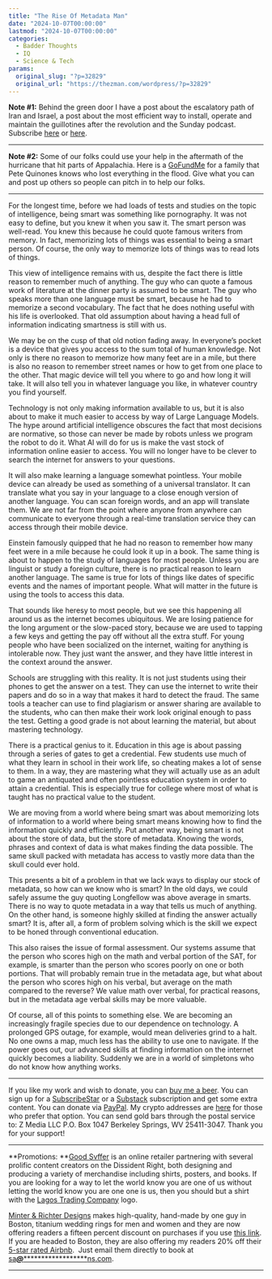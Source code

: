 ```yaml
---
title: "The Rise Of Metadata Man"
date: "2024-10-07T00:00:00"
lastmod: "2024-10-07T00:00:00"
categories:
  - Badder Thoughts
  - IQ
  - Science & Tech
params:
  original_slug: "?p=32829"
  original_url: "https://thezman.com/wordpress/?p=32829"
---
```


**Note \#1:** Behind the green door I have a post about the escalatory
path of Iran and Israel, a post about the most efficient way to install,
operate and maintain the guillotines after the revolution and the Sunday
podcast. Subscribe
<a href="https://www.subscribestar.com/the-z-blog" rel="noopener"
target="_blank">here</a> or
<a href="https://thedissident.substack.com/" rel="noopener"
target="_blank">here</a>.

------------------------------------------------------------------------

**Note \#2:** Some of our folks could use your help in the aftermath of
the hurricane that hit parts of Appalachia. Here is a <a
href="https://www.gofundme.com/f/help-paige-cody-after-devastating-flood?attribution_id=sl:f7c121b5-b88a-4680-bacf-b67b109ee842"
rel="noopener" target="_blank">GoFundMe</a> for a family that Pete
Quinones knows who lost everything in the flood. Give what you can and
post up others so people can pitch in to help our folks.

------------------------------------------------------------------------

For the longest time, before we had loads of tests and studies on the
topic of intelligence, being smart was something like pornography. It
was not easy to define, but you knew it when you saw it. The smart
person was well-read. You knew this because he could quote famous
writers from memory. In fact, memorizing lots of things was essential to
being a smart person. Of course, the only way to memorize lots of things
was to read lots of things.

This view of intelligence remains with us, despite the fact there is
little reason to remember much of anything. The guy who can quote a
famous work of literature at the dinner party is assumed to be smart.
The guy who speaks more than one language must be smart, because he had
to memorize a second vocabulary. The fact that he does nothing useful
with his life is overlooked. That old assumption about having a head
full of information indicating smartness is still with us.

We may be on the cusp of that old notion fading away. In everyone’s
pocket is a device that gives you access to the sum total of human
knowledge. Not only is there no reason to memorize how many feet are in
a mile, but there is also no reason to remember street names or how to
get from one place to the other. That magic device will tell you where
to go and how long it will take. It will also tell you in whatever
language you like, in whatever country you find yourself.

Technology is not only making information available to us, but it is
also about to make it much easier to access by way of Large Language
Models. The hype around artificial intelligence obscures the fact that
most decisions are normative, so those can never be made by robots
unless we program the robot to do it. What AI will do for us is make the
vast stock of information online easier to access. You will no longer
have to be clever to search the internet for answers to your questions.

It will also make learning a language somewhat pointless. Your mobile
device can already be used as something of a universal translator. It
can translate what you say in your language to a close enough version of
another language. You can scan foreign words, and an app will translate
them. We are not far from the point where anyone from anywhere can
communicate to everyone through a real-time translation service they can
access through their mobile device.

Einstein famously quipped that he had no reason to remember how many
feet were in a mile because he could look it up in a book. The same
thing is about to happen to the study of languages for most people.
Unless you are linguist or study a foreign culture, there is no
practical reason to learn another language. The same is true for lots of
things like dates of specific events and the names of important people.
What will matter in the future is using the tools to access this data.

That sounds like heresy to most people, but we see this happening all
around us as the internet becomes ubiquitous. We are losing patience for
the long argument or the slow-paced story, because we are used to
tapping a few keys and getting the pay off without all the extra stuff.
For young people who have been socialized on the internet, waiting for
anything is intolerable now. They just want the answer, and they have
little interest in the context around the answer.

Schools are struggling with this reality. It is not just students using
their phones to get the answer on a test. They can use the internet to
write their papers and do so in a way that makes it hard to detect the
fraud. The same tools a teacher can use to find plagiarism or answer
sharing are available to the students, who can then make their work look
original enough to pass the test. Getting a good grade is not about
learning the material, but about mastering technology.

There is a practical genius to it. Education in this age is about
passing through a series of gates to get a credential. Few students use
much of what they learn in school in their work life, so cheating makes
a lot of sense to them. In a way, they are mastering what they will
actually use as an adult to game an antiquated and often pointless
education system in order to attain a credential. This is especially
true for college where most of what is taught has no practical value to
the student.

We are moving from a world where being smart was about memorizing lots
of information to a world where being smart means knowing how to find
the information quickly and efficiently. Put another way, being smart is
not about the store of data, but the store of metadata. Knowing the
words, phrases and context of data is what makes finding the data
possible. The same skull packed with metadata has access to vastly more
data than the skull could ever hold.

This presents a bit of a problem in that we lack ways to display our
stock of metadata, so how can we know who is smart? In the old days, we
could safely assume the guy quoting Longfellow was above average in
smarts. There is no way to quote metadata in a way that tells us much of
anything. On the other hand, is someone highly skilled at finding the
answer actually smart? It is, after all, a form of problem solving which
is the skill we expect to be honed through conventional education.

This also raises the issue of formal assessment. Our systems assume that
the person who scores high on the math and verbal portion of the SAT,
for example, is smarter than the person who scores poorly on one or both
portions. That will probably remain true in the metadata age, but what
about the person who scores high on his verbal, but average on the math
compared to the reverse? We value math over verbal, for practical
reasons, but in the metadata age verbal skills may be more valuable.

Of course, all of this points to something else. We are becoming an
increasingly fragile species due to our dependence on technology. A
prolonged GPS outage, for example, would mean deliveries grind to a
halt. No one owns a map, much less has the ability to use one to
navigate. If the power goes out, our advanced skills at finding
information on the internet quickly becomes a liability. Suddenly we are
in a world of simpletons who do not know how anything works.

------------------------------------------------------------------------

If you like my work and wish to donate, you can
<a href="https://www.buymeacoffee.com/mujolulu" rel="noopener"
target="_blank">buy me a beer</a>. You can sign up for a
<a href="https://www.subscribestar.com/the-z-blog" rel="noopener"
target="_blank">SubscribeStar</a> or a
<a href="https://thedissident.substack.com/" rel="noopener"
target="_blank">Substack</a> subscription and get some extra content.
You can donate via <a
href="https://www.paypal.com/donate/?cmd=_s-xclick&amp;hosted_button_id=UDAS2Q8JYA6CN&amp;source=url"
rel="noopener" target="_blank">PayPal</a>. My crypto addresses are
<a href="https://thezman.com/wordpress/?page_id=22713" rel="noopener"
target="_blank">here</a> for those who prefer that option. You can send
gold bars through the postal service to: Z Media LLC P.O. Box 1047
Berkeley Springs, WV 25411-3047. Thank you for your support!

------------------------------------------------------------------------

**Promotions: **<a href="https://goodsvffer.com/" rel="noopener" target="_blank">Good
Svffer</a> is an online retailer partnering with several prolific
content creators on the Dissident Right, both designing and producing a
variety of merchandise including shirts, posters, and books. If you are
looking for a way to let the world know you are one of us without
letting the world know you are one one is us, then you should but a
shirt with the
<a href="https://goodsvffer.com/products/lagos-trading-company"
rel="noopener" target="_blank">Lagos Trading Company</a> logo.

<a href="https://www.minterandrichterdesigns.com/"
rel="noreferrer nofollow noopener" target="_blank">Minter &amp; Richter
Designs</a> makes high-quality, hand-made by one guy in Boston, titanium
wedding rings for men and women and they are now offering readers a
fifteen percent discount on purchases if you use
<a href="https://www.minterandrichterdesigns.com/discount/ZMAN"
rel="noreferrer nofollow noopener" target="_blank">this link</a>.
<span class="highlight"><span class="colour"><span class="font"><span class="size">If
you are headed to Boston, they are also offering my readers 20% off
their <a
href="https://www.airbnb.com/users/7988017/listings?user_id=7988017&amp;s=3"
rel="noopener noreferrer" target="_blank">5-star rated Airbnb</a>.  Just
email them directly to book at
<a href="mailto:sa***@*********************ns.com"
data-original-string="xI0AOt9veR253EAi9bfMtQ==cb7pC1VCjqsuP4yrdbl9ZMsG6tOEGqUSi2io2uTmVjQ9vGC7nFgaPE1wEHZLZfefXVo"><span
class="apbct-email-encoder"
data-original-string="RBmjn8/ghMtHIOmRh6qepw==cb7KMP76Xa4trRryw0AO1WZU28i390D63v17WmTldmpdmbaE5/eRQ2d2qTLRtF8LGFO"
title="This contact has been encoded by Anti-Spam by CleanTalk. Click to decode. To finish the decoding make sure that JavaScript is enabled in your browser.">sa<span
class="apbct-blur">***</span>@<span
class="apbct-blur">*********************</span>ns.com</span></a>.</span></span></span></span>

------------------------------------------------------------------------
